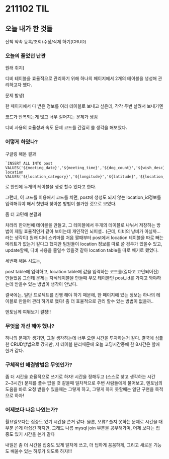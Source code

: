 # 211102 TIL

## 오늘 내가 한 것들
산책 약속 등록/조회/수정/삭제 하기(CRUD)


### 오늘의 풀었던 난관
원래 취지)

디비 테이블을 효율적으로 관리하기 위해 하나의 페이지에서 2개의 테이블을 생성해 관리하고자 했다.

문제 발생)

한 페이지에서 다 받은 정보를 여러 테이블로 보내고 싶은데, 각각 두번 날려서 보내기엔 

코드가 반복되는게 많고 너무 길어지는 문제가 생김

디비 사용의 효율성과 속도 문제 코드를 간결히 쓸 생각을 해보았다.


### 어떻게 하였나?
구글링 해본 결과
```
`INSERT ALL INTO post VALUES('${meeting_date}','${meeting_time}','${dog_count}','${wish_desc}','${completed}') location VALUES('${location_category}','${longitude}','${latitude}','${location_address}')`;
```
로 한번에 두개의 테이블을 생성 할수 있다고 한다. 

그런데, 이 코드를 이용해서 코드를 치면, post에 생성도 되지 않는 location_id정보를 입력해줘야 해서 첫번째 찾아본 방법이 불가한 것으로 보였다.

좀 더 고민해 본결과 

차라리 한꺼번에 테이블을 만들고, 그 테이블에서 두개의 테이블로 나눠서 저장하는 방법이 제일 효율적인거 같아 보이는데 개인적인 뇌피셜.. (근데, 디비의 낭비가 아닐까...라는 생각이)
원래 디비 스키마를 처음 짤때부터 post에서 location 테이블을 따로 빼는 메리트가 없는거 같다고 했지만 팀원들이 location 정보를 따로 쓸 경우가 있을수 있고, update할때, 디비 사용을 줄일수 있을것 같아 location table을 따로 빼기로 했었다.

세번째 해본 시도는, 

post table에 입력하고, location table에 값을 입력하는 코드를(길다고 고민되어진) 만들었음  그런데 문제는 자식테이블을 만들때 부모 테이블인 post_id를 가지고 와야하는데 받을수 있는 방법이 생각이 안났다.


결국에는, 일단 프로젝트를 진행 해야 하기 때문에, 한 페이지에 있는 정보는 하나의 테이블로 만들어 관리 하기로 했다! 좀 더 효율적으로 관리 할수 있는 방법이 없을까..

멘토님께 여쭤보기 결정!!

### 무엇을 개선 해야 했나?
하나의 문제가 생기면, 그걸 생각하는데 너무 오랜 시간을 투자하는거 같다.
결국에 심플한 CRUD방법으로 갔지만,
저 테이블 분리때문에 오늘 코딩시간중에 한 8시간은 할애 한거 같다.

### 구체적인 해결방법은 무엇인가?
좀 더 시간을 효율적으로 쓰기로 하자!
시간을 정해두고 (스스로 찾고 생각하는 시간 2~3시간) 문제를 풀수 없을 것 같을때 
일차적으로 주변 사람들에게 물어보고,
멘토님의 도움을 바로 요청 받을수 있을때는 그렇게 하고,
그렇게 하지 못할때는 
일단 구현을 목적으로 하자!

### 어제보다 나은 나였는가?
월요일보다는 집중도 있기 시간을 쓴거 같다.
물론, 오류? 풀지 못하는 문제로 시간을 대부분 쓴게 아쉽긴 하지만,
그래도 나름 mysql join 부분을 공부해가며, 어제 보다는 집중도 있기 시간을 쓴거 같다

내일은 좀 더 시간을 집중도 있게 알차게 쓰고,
더 딥하게 꼼꼼하게,
그리고 새로운 기능도 배울수 있는 하루가 되도록 하자!!!

